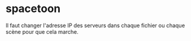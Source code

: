 # spacetoon

Il faut changer l'adresse IP des serveurs dans chaque fichier ou chaque scène pour que cela marche.
